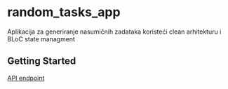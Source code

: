 # random_tasks_app

Aplikacija za generiranje nasumičnih zadataka koristeći clean arhitekturu i BLoC state managment

## Getting Started

[API endpoint](http://www.boredapi.com/api/activity/) 